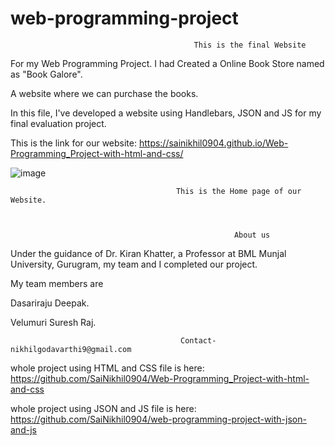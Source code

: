 # web-programming-project

                                             This is the final Website
                                             
For my Web Programming Project. I had Created a Online Book Store named as "Book Galore".

A website where we can purchase the books.

In this file, I've developed a website using Handlebars, JSON and JS for my final evaluation project.

This is the link for our website: https://sainikhil0904.github.io/Web-Programming_Project-with-html-and-css/


![image](https://user-images.githubusercontent.com/98106917/205275165-ba59fd35-588b-4807-ae82-ca8e2b0f89e2.png)
 
                                         This is the Home page of our Website.



                                                      About us
                                                      
Under the guidance of Dr. Kiran Khatter, a Professor at BML Munjal University, Gurugram, my team and I completed our project.

My team members are 

Dasariraju Deepak.

Velumuri Suresh Raj.

                                          Contact-nikhilgodavarthi9@gmail.com

whole project using HTML and CSS file is here: https://github.com/SaiNikhil0904/Web-Programming_Project-with-html-and-css

whole project using JSON and JS file is here: https://github.com/SaiNikhil0904/web-programming-project-with-json-and-js

